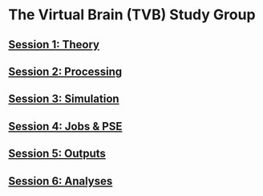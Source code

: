 # The Virtual Brain (TVB) Study Group


## [Session 1: Theory](https://github.com/McIntosh-Lab/tvb_study_group/blob/main/Session%201%3A%20Theory/Session%201%3A%20Theory.md)
	
	
## [Session 2: Processing](https://github.com/McIntosh-Lab/tvb_study_group/blob/main/Session%202%3A%20Processing/Session%202%3A%20Processing.md)
	
	
## [Session 3: Simulation](https://github.com/McIntosh-Lab/tvb_study_group/blob/main/Session%203%3A%20Simulation/Session%203%3A%20Simulation.md)
	
	
## [Session 4: Jobs & PSE](https://github.com/McIntosh-Lab/tvb_study_group/blob/main/Session%204%3A%20Jobs%20%26%20PSE/Session%204%3A%20Jobs%20%26%20PSE.md)
	
	
## [Session 5: Outputs](https://github.com/McIntosh-Lab/tvb_study_group/blob/main/Session%205%3A%20Outputs/Session%205%3A%20Outputs.md)
	
	
## [Session 6: Analyses](https://github.com/McIntosh-Lab/tvb_study_group/blob/main/Session%206%3A%20Analyses/Session%206%3A%20Analyses.md)
